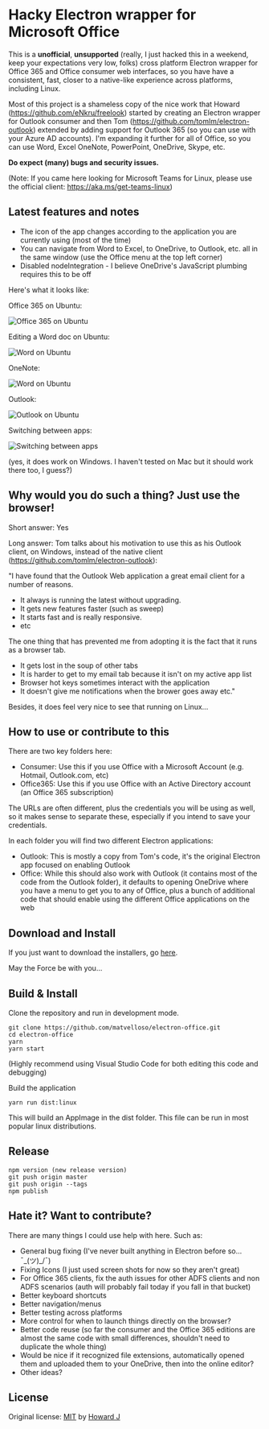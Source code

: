 # Hacky Electron wrapper for Microsoft Office

This is a **unofficial**, **unsupported** (really, I just hacked this in a weekend, keep your expectations very low, folks) cross platform Electron wrapper for Office 365 and Office consumer web interfaces, so you have have a consistent, fast, closer to a native-like experience across platforms, including Linux.

Most of this project is a shameless copy of the nice work that Howard (https://github.com/eNkru/freelook) started by creating an Electron wrapper for Outlook consumer and then Tom (https://github.com/tomlm/electron-outlook) extended by adding support for Outlook 365 (so you can use with your Azure AD accounts). I'm expanding it further for all of Office, so you can use Word, Excel OneNote, PowerPoint, OneDrive, Skype, etc.

**Do expect (many) bugs and security issues.**

(Note: If you came here looking for Microsoft Teams for Linux, please use the official client: https://aka.ms/get-teams-linux)

## Latest features and notes

* The icon of the app changes according to the application you are currently using (most of the time)
* You can navigate from Word to Excel, to OneDrive, to Outlook, etc. all in the same window (use the Office menu at the top left corner)
* Disabled nodeIntegration - I believe OneDrive's JavaScript plumbing requires this to be off

Here's what it looks like:

Office 365 on Ubuntu: 

![Office 365 on Ubuntu](./docs/img/office-linux.png)

Editing a Word doc on Ubuntu: 

![Word on Ubuntu](./docs/img/word.png)

OneNote: 

![Word on Ubuntu](./docs/img/onenote.png)

Outlook: 

![Outlook on Ubuntu](./docs/img/outlook.png)

Switching between apps: 

![Switching between apps](./docs/img/apps.png)

(yes, it does work on Windows. I haven't tested on Mac but it should work there too, I guess?)

## Why would you do such a thing? Just use the browser!

Short answer: Yes

Long answer: Tom talks about his motivation to use this as his Outlook client, on Windows, instead of the native client (https://github.com/tomlm/electron-outlook):

"I have found that the Outlook Web application a great email client for a number of reasons.

* It always is running the latest without upgrading.
* It gets new features faster (such as sweep)
* It starts fast and is really responsive.
* etc

The one thing that has prevented me from adopting it is the fact that it runs as a browser tab.

* It gets lost in the soup of other tabs
* It is harder to get to my email tab because it isn't on my active app list
* Browser hot keys sometimes interact with the application
* It doesn't give me notifications when the brower goes away etc."

Besides, it does feel very nice to see that running on Linux...

## How to use or contribute to this

There are two key folders here:

* Consumer: Use this if you use Office with a Microsoft Account (e.g. Hotmail, Outlook.com, etc)
* Office365: Use this if you use Office with an Active Directory account (an Office 365 subscription) 

The URLs are often different, plus the credentials you will be using as well, so it makes sense to separate these, especially if you intend to save your credentials.

In each folder you will find two different Electron applications:

* Outlook: This is mostly a copy from Tom's code, it's the original Electron app focused on enabling Outlook
* Office: While this should also work with Outlook (it contains most of the code from the Outlook folder), it defaults to opening OneDrive where you have a menu to get you to any of Office, plus a bunch of additional code that should enable using the different Office applications on the web

## Download and Install

If you just want to download the installers, go [here](https://github.com/matvelloso/electron-office/releases). 

May the Force be with you...

## Build & Install
Clone the repository and run in development mode.
```
git clone https://github.com/matvelloso/electron-office.git
cd electron-office
yarn
yarn start
```
(Highly recommend using Visual Studio Code for both editing this code and debugging)

Build the application 
```
yarn run dist:linux
```
This will build an AppImage in the dist folder. This file can be run in most popular linux distributions.

## Release
```
npm version (new release version)
git push origin master
git push origin --tags
npm publish
```
## Hate it? Want to contribute?

There are many things I could use help with here. Such as:

* General bug fixing (I've never built anything in Electron before so... ¯\_(ツ)_/¯)
* Fixing Icons (I just used screen shots for now so they aren't great)
* For Office 365 clients, fix the auth issues for other ADFS clients and non ADFS scenarios (auth will probably fail today if you fall in that bucket)
* Better keyboard shortcuts
* Better navigation/menus
* Better testing across platforms
* More control for when to launch things directly on the browser?
* Better code reuse (so far the consumer and the Office 365 editions are almost the same code with small differences, shouldn't need to duplicate the whole thing)
* Would be nice if it recognized file extensions, automatically opened them and uploaded them to your OneDrive, then into the online editor?
* Other ideas?

## License
Original license:
[MIT](https://github.com/eNkru/electron-xiami/blob/master/LICENSE) by [Howard J](https://enkru.github.io/)

